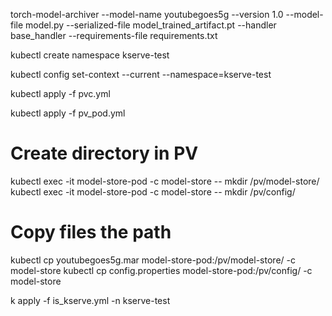 torch-model-archiver --model-name youtubegoes5g --version 1.0 --model-file model.py --serialized-file model_trained_artifact.pt --handler base_handler --requirements-file requirements.txt

kubectl create namespace kserve-test

kubectl config set-context --current --namespace=kserve-test

kubectl apply -f pvc.yml

kubectl apply -f pv_pod.yml

# Create directory in PV
kubectl exec -it model-store-pod -c model-store -- mkdir /pv/model-store/
kubectl exec -it model-store-pod -c model-store -- mkdir /pv/config/
# Copy files the path
kubectl cp youtubegoes5g.mar model-store-pod:/pv/model-store/ -c model-store
kubectl cp config.properties model-store-pod:/pv/config/ -c model-store

k apply -f is_kserve.yml -n kserve-test